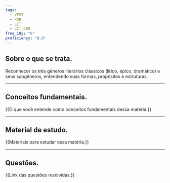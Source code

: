 ```yaml
---
tags:
  - VEST
  - POR
  - LIT
  - LIT_GEN
freq_10y: "0"
proficiency: "0.0"
---
```

## Sobre o que se trata.

Reconhecer os três gêneros literários clássicos (lírico, épico, dramático) e seus subgêneros, entendendo suas formas, propósitos e estruturas.

--- 
## Conceitos fundamentais.

{{O que você entende como conceitos fundamentais dessa matéria.}}

---
## Material de estudo.

{{Materiais para estudar essa matéria.}}

--- 
## Questões.

{{Link das questões resolvidas.}}